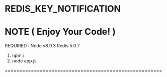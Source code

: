 # REDIS_KEY_NOTIFICATION

NOTE ( Enjoy Your Code! )
========================================================

REQUIRED : Node v8.9.3
           Redis 5.0.7

1. npm i
2. node app.js

======================================================